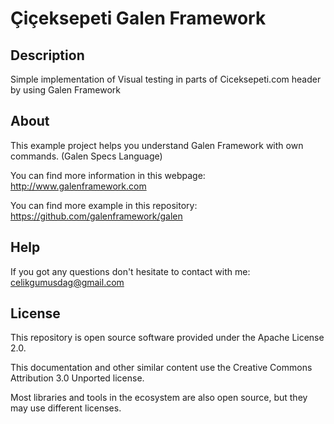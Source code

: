 # Çiçeksepeti Galen Framework

Description
------------
Simple implementation of Visual testing in parts of Ciceksepeti.com header by using Galen Framework

About
------------
This example project helps you understand Galen Framework with own commands. (Galen Specs Language)

You can find more information in this webpage: http://www.galenframework.com

You can find more example in this repository: https://github.com/galenframework/galen

Help
------------
If you got any questions don't hesitate to contact with me: [celikgumusdag@gmail.com](mailto:celikgumusdag@gmail.com)

License
------------
This repository is open source software provided under the Apache License 2.0. 

This documentation and other similar content use the Creative Commons Attribution 3.0 Unported license. 

Most libraries and tools in the ecosystem are also open source, but they may use different licenses.
